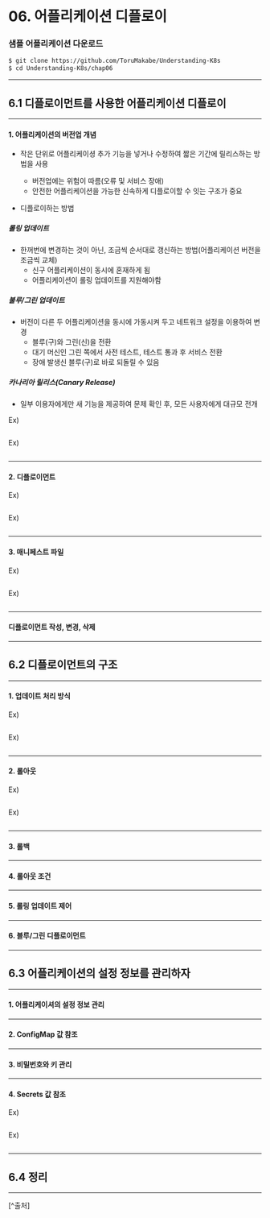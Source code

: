 # 06. 어플리케이션 디플로이

### 샘플 어플리케이션 다운로드
```zsh
$ git clone https://github.com/ToruMakabe/Understanding-K8s
$ cd Understanding-K8s/chap06
```

---
## 6.1 디플로이먼트를 사용한 어플리케이션 디플로이


---
#### 1. 어플리케이션의 버전업 개념
* 작은 단위로 어플리케이셩 추가 기능을 넣거나 수정하여 짧은 기간에 릴리스하는 방법을 사용
	- 버전업에는 위험이 따름(오류 및 서비스 장애)
	- 안전한 어플리케이션을 가능한 신속하게 디플로이할 수 잇는 구조가 중요

* 디플로이하는 방법

##### 롤링 업데이트
* 한꺼번에 변경하는 것이 아닌, 조금씩 순서대로 갱신하는 방법(어플리케이션 버전을 조금씩 교체)
	- 신구 어플리케이션이 동시에 혼재하게 됨
	- 어플리케이션이 롤링 업데이트를 지원해야함

##### 불루/그린 업데이트
* 버전이 다른 두 어플리케이션을 동시에 가동시켜 두고 네트워크 설정을 이용하여 변경
	- 블루(구)와 그린(신)을 전환
	- 대기 머신인 그린 쪽에서 사전 테스트, 테스트 통과 후 서비스 전환
	- 장애 발생신 블루(구)로 바로 되돌릴 수 있음

##### 카나리아 릴리스(Canary Release)
* 일부 이용자에게만 새 기능을 제공하여 문제 확인 후, 모든 사용자에게 대규모 전개

Ex)   
```bash

```

Ex)   
```bash

```

---
#### 2. 디플로이먼트

Ex)   
```bash

```

Ex)   
```bash

```

---
#### 3. 매니페스트 파일

Ex)   
```bash

```

Ex)   
```bash

```

---
#### 디플로이먼트 작성, 변경, 삭제

---
## 6.2 디플로이먼트의 구조

---
#### 1. 업데이트 처리 방식

Ex)   
```bash

```

Ex)   
```bash

```

---
#### 2. 롤아웃

Ex)   
```zsh

```

Ex)   
```zsh

```
---
#### 3. 롤백

---
#### 4. 롤아웃 조건

---
#### 5. 롤링 업데이트 제어

---
#### 6. 블루/그린 디플로이먼트


---
## 6.3 어플리케이션의 설정 정보를 관리하자

---
#### 1. 어플리케이셔의 설정 정보 관리

---
#### 2. ConfigMap 값 참조

---
#### 3. 비밀번호와 키 관리

---
#### 4. Secrets 값 참조

Ex)   
```zsh

```

Ex)   
```zsh

```

---
## 6.4 정리


---
 [^출처]